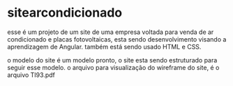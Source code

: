 # sitearcondicionado
esse é um projeto de um site de uma empresa voltada para venda de ar condicionado e placas fotovoltaicas, esta sendo desenvolvimento visando a aprendizagem de Angular.
também está sendo usado HTML e CSS.

o modelo do site é um modelo pronto, o site esta sendo estruturado para seguir esse modelo.
o arquivo para visualização do wireframe do site, é o arquivo TI93.pdf
